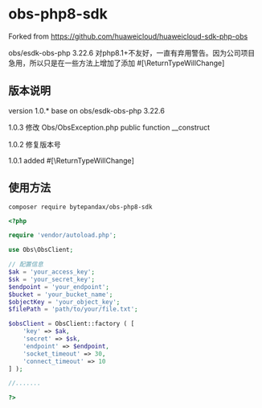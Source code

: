 # obs-php8-sdk
Forked from https://github.com/huaweicloud/huaweicloud-sdk-php-obs

obs/esdk-obs-php 3.22.6 对php8.1+不友好，一直有弃用警告。因为公司项目急用，所以只是在一些方法上增加了添加 #[\ReturnTypeWillChange]

## 版本说明
version 1.0.* base on obs/esdk-obs-php 3.22.6 

1.0.3 修改 Obs/ObsException.php public function __construct

1.0.2 修复版本号

1.0.1 added #[\ReturnTypeWillChange]






## 使用方法

```shell
composer require bytepandax/obs-php8-sdk
```

```php
<?php

require 'vendor/autoload.php';

use Obs\ObsClient;

// 配置信息
$ak = 'your_access_key';
$sk = 'your_secret_key';
$endpoint = 'your_endpoint';
$bucket = 'your_bucket_name';
$objectKey = 'your_object_key';
$filePath = 'path/to/your/file.txt';

$obsClient = ObsClient::factory ( [
    'key' => $ak,
    'secret' => $sk,
    'endpoint' => $endpoint,
    'socket_timeout' => 30,
    'connect_timeout' => 10
] );

//.......

?>

```